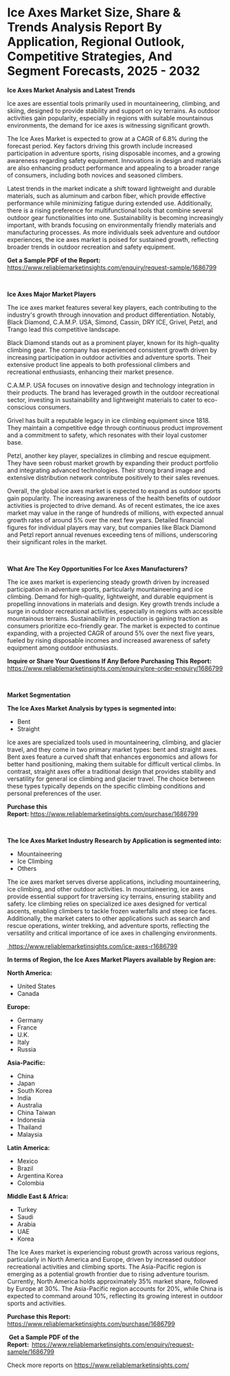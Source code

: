 <p><h1>Ice Axes Market Size, Share & Trends Analysis Report By Application, Regional Outlook, Competitive Strategies, And Segment Forecasts, 2025 - 2032</h1></p><p><strong>Ice Axes Market Analysis and Latest Trends</strong></p>
<p><p>Ice axes are essential tools primarily used in mountaineering, climbing, and skiing, designed to provide stability and support on icy terrains. As outdoor activities gain popularity, especially in regions with suitable mountainous environments, the demand for ice axes is witnessing significant growth.</p><p>The Ice Axes Market is expected to grow at a CAGR of 6.8% during the forecast period. Key factors driving this growth include increased participation in adventure sports, rising disposable incomes, and a growing awareness regarding safety equipment. Innovations in design and materials are also enhancing product performance and appealing to a broader range of consumers, including both novices and seasoned climbers.</p><p>Latest trends in the market indicate a shift toward lightweight and durable materials, such as aluminum and carbon fiber, which provide effective performance while minimizing fatigue during extended use. Additionally, there is a rising preference for multifunctional tools that combine several outdoor gear functionalities into one. Sustainability is becoming increasingly important, with brands focusing on environmentally friendly materials and manufacturing processes. As more individuals seek adventure and outdoor experiences, the ice axes market is poised for sustained growth, reflecting broader trends in outdoor recreation and safety equipment.</p></p>
<p><strong>Get a Sample PDF of the Report:&nbsp;</strong> <a href="https://www.reliablemarketinsights.com/enquiry/request-sample/1686799?utm_campaign=2013&utm_medium=2&utm_source=Github&utm_content=ia&utm_term=05042025&utm_id=ice-axes">https://www.reliablemarketinsights.com/enquiry/request-sample/1686799</a></p>
<p>&nbsp;</p>
<p><strong>Ice Axes Major Market Players</strong></p>
<p><p>The ice axes market features several key players, each contributing to the industry's growth through innovation and product differentiation. Notably, Black Diamond, C.A.M.P. USA, Simond, Cassin, DRY ICE, Grivel, Petzl, and Trango lead this competitive landscape.</p><p>Black Diamond stands out as a prominent player, known for its high-quality climbing gear. The company has experienced consistent growth driven by increasing participation in outdoor activities and adventure sports. Their extensive product line appeals to both professional climbers and recreational enthusiasts, enhancing their market presence.</p><p>C.A.M.P. USA focuses on innovative design and technology integration in their products. The brand has leveraged growth in the outdoor recreational sector, investing in sustainability and lightweight materials to cater to eco-conscious consumers. </p><p>Grivel has built a reputable legacy in ice climbing equipment since 1818. They maintain a competitive edge through continuous product improvement and a commitment to safety, which resonates with their loyal customer base.</p><p>Petzl, another key player, specializes in climbing and rescue equipment. They have seen robust market growth by expanding their product portfolio and integrating advanced technologies. Their strong brand image and extensive distribution network contribute positively to their sales revenues.</p><p>Overall, the global ice axes market is expected to expand as outdoor sports gain popularity. The increasing awareness of the health benefits of outdoor activities is projected to drive demand. As of recent estimates, the ice axes market may value in the range of hundreds of millions, with expected annual growth rates of around 5% over the next few years. Detailed financial figures for individual players may vary, but companies like Black Diamond and Petzl report annual revenues exceeding tens of millions, underscoring their significant roles in the market.</p></p>
<p>&nbsp;</p>
<p><strong>What Are The Key Opportunities For Ice Axes Manufacturers?</strong></p>
<p><p>The ice axes market is experiencing steady growth driven by increased participation in adventure sports, particularly mountaineering and ice climbing. Demand for high-quality, lightweight, and durable equipment is propelling innovations in materials and design. Key growth trends include a surge in outdoor recreational activities, especially in regions with accessible mountainous terrains. Sustainability in production is gaining traction as consumers prioritize eco-friendly gear. The market is expected to continue expanding, with a projected CAGR of around 5% over the next five years, fueled by rising disposable incomes and increased awareness of safety equipment among outdoor enthusiasts.</p></p>
<p><strong>Inquire or Share Your Questions If Any Before Purchasing This Report:</strong> <a href="https://www.reliablemarketinsights.com/enquiry/pre-order-enquiry/1686799?utm_campaign=2013&utm_medium=2&utm_source=Github&utm_content=ia&utm_term=05042025&utm_id=ice-axes">https://www.reliablemarketinsights.com/enquiry/pre-order-enquiry/1686799</a></p>
<p>&nbsp;</p>
<p><strong>Market Segmentation</strong></p>
<p><strong>The Ice Axes Market Analysis by types is segmented into:</strong></p>
<p><ul><li>Bent</li><li>Straight</li></ul></p>
<p><p>Ice axes are specialized tools used in mountaineering, climbing, and glacier travel, and they come in two primary market types: bent and straight axes. Bent axes feature a curved shaft that enhances ergonomics and allows for better hand positioning, making them suitable for difficult vertical climbs. In contrast, straight axes offer a traditional design that provides stability and versatility for general ice climbing and glacier travel. The choice between these types typically depends on the specific climbing conditions and personal preferences of the user.</p></p>
<p><strong>Purchase this Report:&nbsp;</strong><a href="https://www.reliablemarketinsights.com/purchase/1686799?utm_campaign=2013&utm_medium=2&utm_source=Github&utm_content=ia&utm_term=05042025&utm_id=ice-axes">https://www.reliablemarketinsights.com/purchase/1686799</a></p>
<p>&nbsp;</p>
<p><strong>The Ice Axes Market Industry Research by Application is segmented into:</strong></p>
<p><ul><li>Mountaineering</li><li>Ice Climbing</li><li>Others</li></ul></p>
<p><p>The ice axes market serves diverse applications, including mountaineering, ice climbing, and other outdoor activities. In mountaineering, ice axes provide essential support for traversing icy terrains, ensuring stability and safety. Ice climbing relies on specialized ice axes designed for vertical ascents, enabling climbers to tackle frozen waterfalls and steep ice faces. Additionally, the market caters to other applications such as search and rescue operations, winter trekking, and adventure sports, reflecting the versatility and critical importance of ice axes in challenging environments.</p></p>
<p><a href="https://www.reliablemarketinsights.com/ice-axes-r1686799?utm_campaign=2013&utm_medium=2&utm_source=Github&utm_content=ia&utm_term=05042025&utm_id=ice-axes">&nbsp;https://www.reliablemarketinsights.com/ice-axes-r1686799</a></p>
<p><strong>In terms of Region, the Ice Axes Market Players available by Region are:</strong></p>
<p>
    <p> <strong> North America: </strong>
        <ul>
            <li>United States</li>
            <li>Canada</li>
        </ul>
        </p> 
    <p> <strong> Europe: </strong>
        <ul>
            <li>Germany</li>
            <li>France</li>
            <li>U.K.</li>
            <li>Italy</li>
            <li>Russia</li>
        </ul>
        </p> 
    <p> <strong> Asia-Pacific: </strong>
        <ul>
            <li>China</li>
            <li>Japan</li>
            <li>South Korea</li>
            <li>India</li>
            <li>Australia</li>
            <li>China Taiwan</li>
            <li>Indonesia</li>
            <li>Thailand</li>
            <li>Malaysia</li>
        </ul>
        </p> 
    <p> <strong> Latin America: </strong>
        <ul>
            <li>Mexico</li>
            <li>Brazil</li>
            <li>Argentina Korea</li>
            <li>Colombia</li>
        </ul>
        </p> 
    <p> <strong> Middle East & Africa: </strong>
        <ul>
            <li>Turkey</li>
            <li>Saudi</li>
            <li>Arabia</li>
            <li>UAE</li>
            <li>Korea</li>
        </ul>
    </p>
    </p>
<p><p>The Ice Axes market is experiencing robust growth across various regions, particularly in North America and Europe, driven by increased outdoor recreational activities and climbing sports. The Asia-Pacific region is emerging as a potential growth frontier due to rising adventure tourism. Currently, North America holds approximately 35% market share, followed by Europe at 30%. The Asia-Pacific region accounts for 20%, while China is expected to command around 10%, reflecting its growing interest in outdoor sports and activities.</p></p>
<p><strong>Purchase this Report: </strong><a href="https://www.reliablemarketinsights.com/purchase/1686799?utm_campaign=2013&utm_medium=2&utm_source=Github&utm_content=ia&utm_term=05042025&utm_id=ice-axes">https://www.reliablemarketinsights.com/purchase/1686799</a></p>
<p>&nbsp;<strong>Get a Sample PDF of the Report:&nbsp;&nbsp;</strong><a href="https://www.reliablemarketinsights.com/enquiry/request-sample/1686799?utm_campaign=2013&utm_medium=2&utm_source=Github&utm_content=ia&utm_term=05042025&utm_id=ice-axes">https://www.reliablemarketinsights.com/enquiry/request-sample/1686799</a></p>
<p><strong></strong></p>
<p>Check more reports on <a href="https://www.reliablemarketinsights.com/?utm_campaign=2013&utm_medium=2&utm_source=Github&utm_content=ia&utm_term=05042025&utm_id=ice-axes">https://www.reliablemarketinsights.com/</a></p>